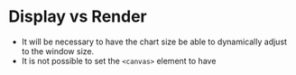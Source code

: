 # Display vs Render
- It will be necessary to have the chart size be able to dynamically adjust to
the window size.
- It is not possible to set the `<canvas>` element to have 
